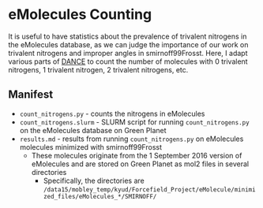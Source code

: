 # eMolecules Counting

It is useful to have statistics about the prevalence of trivalent nitrogens in
the eMolecules database, as we can judge the importance of our work on trivalent
nitrogens and improper angles in smirnoff99Frosst. Here, I adapt various parts
of [DANCE](https://github.com/btjanaka/dance) to count the number of molecules
with 0 trivalent nitrogens, 1 trivalent nitrogen, 2 trivalent nitrogens, etc.

## Manifest

- `count_nitrogens.py` - counts the nitrogens in eMolecules
- `count_nitrogens.slurm` - SLURM script for running `count_nitrogens.py` on the
  eMolecules database on Green Planet
- `results.md` - results from running `count_nitrogens.py` on eMolecules
  molecules minimized with smirnoff99Frosst
  - These molecules originate from the 1 September 2016 version of eMolecules
    and are stored on Green Planet as mol2 files in several directories
    - Specifically, the directories are
      `/data15/mobley_temp/kyud/Forcefield_Project/eMolecule/minimized_files/eMolecules_*/SMIRNOFF/`
